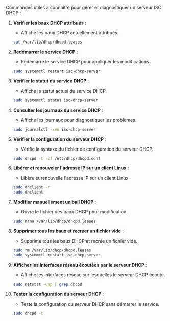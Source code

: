 Commandes utiles à connaître pour gérer et diagnostiquer un serveur ISC DHCP :

1. **Vérifier les baux DHCP attribués** :
   - Affiche les baux DHCP actuellement attribués.

   ```bash
   cat /var/lib/dhcp/dhcpd.leases
   ```

2. **Redémarrer le service DHCP** :
   - Redémarre le service DHCP pour appliquer les modifications.

   ```bash
   sudo systemctl restart isc-dhcp-server
   ```

3. **Vérifier le statut du service DHCP** :
   - Affiche le statut actuel du service DHCP.

   ```bash
   sudo systemctl status isc-dhcp-server
   ```

4. **Consulter les journaux du service DHCP** :
   - Affiche les journaux pour diagnostiquer les problèmes.

   ```bash
   sudo journalctl -xeu isc-dhcp-server
   ```

5. **Vérifier la configuration du serveur DHCP** :
   - Vérifie la syntaxe du fichier de configuration du serveur DHCP.

   ```bash
   sudo dhcpd -t -cf /etc/dhcp/dhcpd.conf
   ```

6. **Libérer et renouveler l'adresse IP sur un client Linux** :
   - Libère et renouvelle l'adresse IP sur un client Linux.

   ```bash
   sudo dhclient -r
   sudo dhclient
   ```

7. **Modifier manuellement un bail DHCP** :
   - Ouvre le fichier des baux DHCP pour modification.

   ```bash
   sudo nano /var/lib/dhcp/dhcpd.leases
   ```

8. **Supprimer tous les baux et recréer un fichier vide** :
   - Supprime tous les baux DHCP et recrée un fichier vide.

   ```bash
   sudo rm /var/lib/dhcp/dhcpd.leases
   sudo systemctl restart isc-dhcp-server
   ```

9. **Afficher les interfaces réseau écoutées par le serveur DHCP** :
   - Affiche les interfaces réseau sur lesquelles le serveur DHCP écoute.

   ```bash
   sudo netstat -uap | grep dhcpd
   ```

10. **Tester la configuration du serveur DHCP** :
    - Teste la configuration du serveur DHCP sans démarrer le service.

    ```bash
    sudo dhcpd -t
    ```